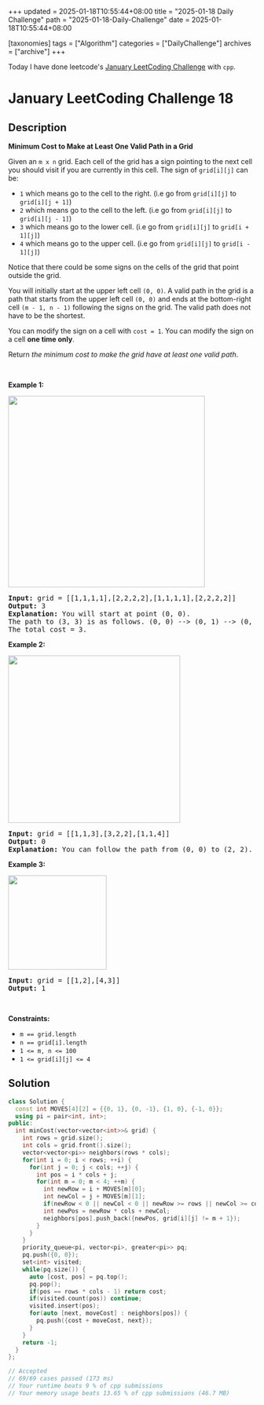 +++
updated = 2025-01-18T10:55:44+08:00
title = "2025-01-18 Daily Challenge"
path = "2025-01-18-Daily-Challenge"
date = 2025-01-18T10:55:44+08:00

[taxonomies]
tags = ["Algorithm"]
categories = ["DailyChallenge"]
archives = ["archive"]
+++

Today I have done leetcode's [January LeetCoding Challenge](https://leetcode.com/problems/minimum-cost-to-make-at-least-one-valid-path-in-a-grid/) with `cpp`.

<!-- more -->

# January LeetCoding Challenge 18

## Description

**Minimum Cost to Make at Least One Valid Path in a Grid**

<p>Given an <code>m x n</code> grid. Each cell of the grid has a sign pointing to the next cell you should visit if you are currently in this cell. The sign of <code>grid[i][j]</code> can be:</p>

<ul>
	<li><code>1</code> which means go to the cell to the right. (i.e go from <code>grid[i][j]</code> to <code>grid[i][j + 1]</code>)</li>
	<li><code>2</code> which means go to the cell to the left. (i.e go from <code>grid[i][j]</code> to <code>grid[i][j - 1]</code>)</li>
	<li><code>3</code> which means go to the lower cell. (i.e go from <code>grid[i][j]</code> to <code>grid[i + 1][j]</code>)</li>
	<li><code>4</code> which means go to the upper cell. (i.e go from <code>grid[i][j]</code> to <code>grid[i - 1][j]</code>)</li>
</ul>

<p>Notice that there could be some signs on the cells of the grid that point outside the grid.</p>

<p>You will initially start at the upper left cell <code>(0, 0)</code>. A valid path in the grid is a path that starts from the upper left cell <code>(0, 0)</code> and ends at the bottom-right cell <code>(m - 1, n - 1)</code> following the signs on the grid. The valid path does not have to be the shortest.</p>

<p>You can modify the sign on a cell with <code>cost = 1</code>. You can modify the sign on a cell <strong>one time only</strong>.</p>

<p>Return <em>the minimum cost to make the grid have at least one valid path</em>.</p>

<p>&nbsp;</p>
<p><strong class="example">Example 1:</strong></p>
<img alt="" src="https://assets.leetcode.com/uploads/2020/02/13/grid1.png" style="width: 400px; height: 390px;" />
<pre>
<strong>Input:</strong> grid = [[1,1,1,1],[2,2,2,2],[1,1,1,1],[2,2,2,2]]
<strong>Output:</strong> 3
<strong>Explanation:</strong> You will start at point (0, 0).
The path to (3, 3) is as follows. (0, 0) --&gt; (0, 1) --&gt; (0, 2) --&gt; (0, 3) change the arrow to down with cost = 1 --&gt; (1, 3) --&gt; (1, 2) --&gt; (1, 1) --&gt; (1, 0) change the arrow to down with cost = 1 --&gt; (2, 0) --&gt; (2, 1) --&gt; (2, 2) --&gt; (2, 3) change the arrow to down with cost = 1 --&gt; (3, 3)
The total cost = 3.
</pre>

<p><strong class="example">Example 2:</strong></p>
<img alt="" src="https://assets.leetcode.com/uploads/2020/02/13/grid2.png" style="width: 350px; height: 341px;" />
<pre>
<strong>Input:</strong> grid = [[1,1,3],[3,2,2],[1,1,4]]
<strong>Output:</strong> 0
<strong>Explanation:</strong> You can follow the path from (0, 0) to (2, 2).
</pre>

<p><strong class="example">Example 3:</strong></p>
<img alt="" src="https://assets.leetcode.com/uploads/2020/02/13/grid3.png" style="width: 200px; height: 192px;" />
<pre>
<strong>Input:</strong> grid = [[1,2],[4,3]]
<strong>Output:</strong> 1
</pre>

<p>&nbsp;</p>
<p><strong>Constraints:</strong></p>

<ul>
	<li><code>m == grid.length</code></li>
	<li><code>n == grid[i].length</code></li>
	<li><code>1 &lt;= m, n &lt;= 100</code></li>
	<li><code>1 &lt;= grid[i][j] &lt;= 4</code></li>
</ul>


## Solution

``` cpp
class Solution {
  const int MOVES[4][2] = {{0, 1}, {0, -1}, {1, 0}, {-1, 0}};
  using pi = pair<int, int>;
public:
  int minCost(vector<vector<int>>& grid) {
    int rows = grid.size();
    int cols = grid.front().size();
    vector<vector<pi>> neighbors(rows * cols);
    for(int i = 0; i < rows; ++i) {
      for(int j = 0; j < cols; ++j) {
        int pos = i * cols + j;
        for(int m = 0; m < 4; ++m) {
          int newRow = i + MOVES[m][0];
          int newCol = j + MOVES[m][1];
          if(newRow < 0 || newCol < 0 || newRow >= rows || newCol >= cols) continue;
          int newPos = newRow * cols + newCol;
          neighbors[pos].push_back({newPos, grid[i][j] != m + 1});
        }
      }
    }
    priority_queue<pi, vector<pi>, greater<pi>> pq;
    pq.push({0, 0});
    set<int> visited;
    while(pq.size()) {
      auto [cost, pos] = pq.top();
      pq.pop();
      if(pos == rows * cols - 1) return cost;
      if(visited.count(pos)) continue;
      visited.insert(pos);
      for(auto [next, moveCost] : neighbors[pos]) {
        pq.push({cost + moveCost, next});
      }
    }
    return -1;
  }
};

// Accepted
// 69/69 cases passed (173 ms)
// Your runtime beats 9 % of cpp submissions
// Your memory usage beats 13.65 % of cpp submissions (46.7 MB)
```
